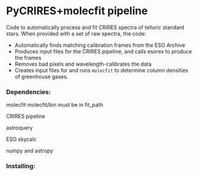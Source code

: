# PyCRIRES+molecfit pipeline

Code to automatically process and fit CRIRES spectra of telluric standard stars.
When provided with a set of raw spectra, the code:
* Automatically finds matching calibration frames from the ESO Archive
* Produces input files for the CRIRES pipeline, and calls esorex to produce the frames
* Removes bad pixels and wavelength-calibrates the data
* Creates input files for and runs `molecfit` to determine column densities of greenhouse gases.

### Dependencies:
molecfit
molecfit/bin must be in fit_path

CRIRES pipeline

astroquery

ESO skycalc

numpy and astropy

### Installing:
